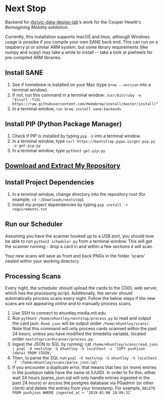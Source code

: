 # Next Stop

Backend for [@civic-data-design-lab](http://github.com/civic-data-design-lab)'s work for the Cooper Hewitt's _Reimagining Mobility_ exhibition. 

Currently, this installation supports macOS and linux, although Windows usage is possibe if you compile your own SANE back end. This can run on a raspberry pi or similar ARM system, but some library requirements (like numpy and scipy) may take a while to install -- take a look at piwheels for pre-compiled ARM libraries.

## Install SANE

1. See if homebrew is installed on your Mac (type `brew --version` into a terminal window).
2. If not, run this command in a terminal window: `/usr/bin/ruby -e "$(curl -fsSL https://raw.githubusercontent.com/Homebrew/install/master/install)"`
3. In a terminal window, `run brew install sane-backends`

## Install PIP (Python Package Manager)

1. Check if PIP is installed by typing `pip -V` into a terminal window.
2. In a terminal window, type `curl https://bootstrap.pypa.io/get-pip.py -o get-pip.py`
3. In a terminal window, type `python3 get-pip.py`

## [Download and Extract My Repository](https://github.com/nofurtherinformation/nextstop/archive/master.zip)

## Install Project Dependencies

1. In a terminal window, change directory into the repository root (for example, `cd ~/Downloads/nextstop`).
2. Install my project dependencies by typing `pip install -r requirements.txt`

## Run our Scheduler

Assuming you have the scanner hooked up to a USB port, you should now be able to run `python3 scheduler.py` from a terminal window. This will get the scanner running - drop a card in and within a few sections it will scan.

Your new scans will save as front and back PNGs in the folder 'scans' nested within your working directory.

## Processing Scans 

Every night, the scheduler should upload the cards to the CDDL web server, which has the processing script. Additionally, the server *should* automatically process scans every night. Follow the below steps if the new scans are not appearing online and to manually process scans.

1. Use SSH to connect to ehuntley.media.mit.edu.
2. Run `python3 /home/ehuntley/nextstop/process.py` to read and output the card json. `Read.json` will be output under `/home/ehuntley/scans/`. Note that this command will only process cards scanned within the past 24 hours, unless you have modified the timedelta variable, located under `nextstop/cardscanner/process.py`. 
3. Ingest the JSON to SQL by running: cat `/home/ehuntley/scans/read.json | psql -d nextstop -U ehuntley -h localhost -c 'COPY pushjson (data) FROM STDIN;'`
4. Then, to parse the SQL run `psql -d nextstop -U ehuntley -h localhost -f '/home/ehuntley/scans/parse_json.sql'`
5. If you encounter a duplicate error, that means that two (or more) entries in the pushjson table have the same id (UUID). In order to fix this, either wait 24 hours (parse_json.sql will only handle entries ingested in the past 24 hours) or access the postgres database via PGadmin (or other client) and delete the entries from your timestamp. For example, `DELETE FROM pushjson WHERE ingested_at > ‘2019-01-06 10:09:32’`
